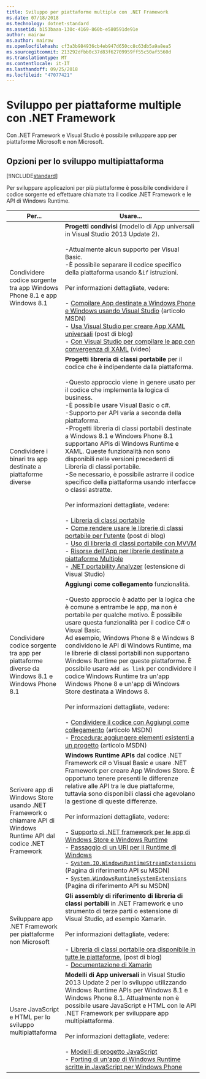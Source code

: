 ```yaml
---
title: Sviluppo per piattaforme multiple con .NET Framework
ms.date: 07/18/2018
ms.technology: dotnet-standard
ms.assetid: b153baaa-130c-4169-860b-e580591de91e
author: mairaw
ms.author: mairaw
ms.openlocfilehash: cf3a3b984936cb4eb947d650cc8c63db5a9a8ea5
ms.sourcegitcommit: 213292dfbb0c37d83f62709959ff55c50af5560d
ms.translationtype: MT
ms.contentlocale: it-IT
ms.lasthandoff: 09/25/2018
ms.locfileid: "47077421"
---
```

# <a name="developing-for-multiple-platforms-with-the-net-framework"></a>Sviluppo per piattaforme multiple con .NET Framework
Con .NET Framework e Visual Studio è possibile sviluppare app per piattaforme Microsoft e non Microsoft.  
  
## <a name="options-for-cross-platform-development"></a>Opzioni per lo sviluppo multipiattaforma

[!INCLUDE[standard](../../../includes/pcl-to-standard.md)]
  
 Per sviluppare applicazioni per più piattaforme è possibile condividere il codice sorgente ed effettuare chiamate tra il codice .NET Framework e le API di Windows Runtime.  
  
|Per...|Usare...|  
|-----------------------|------------|  
|Condividere codice sorgente tra app Windows Phone 8.1 e app Windows 8.1|**Progetti condivisi** (modello di App universali in Visual Studio 2013 Update 2).<br /><br /> -Attualmente alcun supporto per Visual Basic.<br />-È possibile separare il codice specifico della piattaforma usando &`if` istruzioni.<br /><br /> Per informazioni dettagliate, vedere:<br /><br /> -   [Compilare App destinate a Windows Phone e Windows usando Visual Studio](https://msdn.microsoft.com/library/windows/apps/dn609832.aspx) (articolo MSDN)<br />-   [Usa Visual Studio per creare App XAML universali](https://blogs.msdn.microsoft.com/visualstudio/2014/04/14/using-visual-studio-to-build-universal-xaml-apps/) (post di blog)<br />-   [Con Visual Studio per compilare le app con convergenza di XAML](https://channel9.msdn.com/Events/Build/2014/3-591) (video)|  
|Condividere i binari tra app destinate a piattaforme diverse|**Progetti libreria di classi portabile** per il codice che è indipendente dalla piattaforma.<br /><br /> -Questo approccio viene in genere usato per il codice che implementa la logica di business.<br />-È possibile usare Visual Basic o c#.<br />-Supporto per API varia a seconda della piattaforma.<br />-Progetti libreria di classi portabili destinate a Windows 8.1 e Windows Phone 8.1 supportano APIs di Windows Runtime e XAML. Queste funzionalità non sono disponibili nelle versioni precedenti di Libreria di classi portabile.<br />-Se necessario, è possibile astrarre il codice specifico della piattaforma usando interfacce o classi astratte.<br /><br /> Per informazioni dettagliate, vedere:<br /><br /> -   [Libreria di classi portabile](../../../docs/standard/cross-platform/cross-platform-development-with-the-portable-class-library.md)<br />-   [Come rendere usare le librerie di classi portabile per l'utente](https://blogs.msdn.microsoft.com/dsplaisted/2012/08/27/how-to-make-portable-class-libraries-work-for-you/) (post di blog)<br />-   [Uso di libreria di classi portabile con MVVM](../../../docs/standard/cross-platform/using-portable-class-library-with-model-view-view-model.md) <br />-   [Risorse dell'App per librerie destinate a piattaforme Multiple](../../../docs/standard/cross-platform/app-resources-for-libraries-that-target-multiple-platforms.md) <br />-   [.NET portability Analyzer](https://visualstudiogallery.msdn.microsoft.com/1177943e-cfb7-4822-a8a6-e56c7905292b) (estensione di Visual Studio)|  
|Condividere codice sorgente tra app per piattaforme diverse da Windows 8.1 e Windows Phone 8.1|**Aggiungi come collegamento** funzionalità.<br /><br /> -Questo approccio è adatto per la logica che è comune a entrambe le app, ma non è portabile per qualche motivo. È possibile usare questa funzionalità per il codice C# o Visual Basic.<br />     Ad esempio, Windows Phone 8 e Windows 8 condividono le API di Windows Runtime, ma le librerie di classi portabili non supportano Windows Runtime per queste piattaforme. È possibile usare `Add as link` per condividere il codice Windows Runtime tra un'app Windows Phone 8 e un'app di Windows Store destinata a Windows 8.<br /><br /> Per informazioni dettagliate, vedere:<br /><br /> -   [Condividere il codice con Aggiungi come collegamento](https://msdn.microsoft.com/library/windowsphone/develop/jj714082\(v=vs.105\).aspx) (articolo MSDN)<br />-   [Procedura: aggiungere elementi esistenti a un progetto](https://msdn.microsoft.com/library/vstudio/9f4t9t92\(v=vs.100\).aspx) (articolo MSDN)|  
|Scrivere app di Windows Store usando .NET Framework o chiamare API di Windows Runtime API dal codice .NET Framework|**Windows Runtime APIs** dal codice .NET Framework c# o Visual Basic e usare .NET Framework per creare App Windows Store. È opportuno tenere presenti le differenze relative alle API tra le due piattaforme, tuttavia sono disponibili classi che agevolano la gestione di queste differenze.<br /><br /> Per informazioni dettagliate, vedere:<br /><br /> -   [Supporto di .NET framework per le app di Windows Store e Windows Runtime](../../../docs/standard/cross-platform/support-for-windows-store-apps-and-windows-runtime.md) <br />-   [Passaggio di un URI per il Runtime di Windows](../../../docs/standard/cross-platform/passing-a-uri-to-the-windows-runtime.md) <br />-   <!--zz <xref:System.IO.WindowsRuntimeStreamExtensions>--> [`System.IO.WindowsRuntimeStreamExtensions`](https://msdn.microsoft.com/library/system.io.windowsruntimestreamextensions(v=vs.110).aspx) (Pagina di riferimento API su MSDN)<br />-   <!--zz <xref:System.WindowsRuntimeSystemExtensions>--> [`System.WindowsRuntimeSystemExtensions`](https://msdn.microsoft.com/library/system.windowsruntimesystemextensions(v=vs.110).aspx) (Pagina di riferimento API su MSDN)|  
|Sviluppare app .NET Framework per piattaforme non Microsoft|**Gli assembly di riferimento di libreria di classi portabili** in .NET Framework e uno strumento di terze parti o estensione di Visual Studio, ad esempio Xamarin.<br /><br /> Per informazioni dettagliate, vedere:<br /><br /> -   [Libreria di classi portabile ora disponibile in tutte le piattaforme.](https://blogs.msdn.com/b/dotnet/archive/2013/10/14/portable-class-library-pcl-now-available-on-all-platforms.aspx) (post di blog)<br />-   [Documentazione di Xamarin](/xamarin)|  
|Usare JavaScript e HTML per lo sviluppo multipiattaforma|**Modelli di App universali** in Visual Studio 2013 Update 2 per lo sviluppo utilizzando Windows Runtime APIs per Windows 8.1 e Windows Phone 8.1. Attualmente non è possibile usare JavaScript e HTML con le API .NET Framework per sviluppare app multipiattaforma.<br /><br /> Per informazioni dettagliate, vedere:<br /><br /> -   [Modelli di progetto JavaScript](https://msdn.microsoft.com/library/windows/apps/hh758331.aspx)<br />-   [Porting di un'app di Windows Runtime scritte in JavaScript per Windows Phone](https://msdn.microsoft.com/library/windows/apps/dn636144.aspx)|
